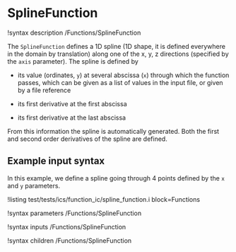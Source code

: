 # SplineFunction

!syntax description /Functions/SplineFunction

The `SplineFunction` defines a 1D spline (1D shape, it is defined everywhere in the domain by translation)
along one of the x, y, z directions (specified by the `axis` parameter). The spline is defined by

- its value (ordinates, `y`) at several abscissa (`x`) through which the function passes, which can be
 given as a list of values in the input file, or given by a file reference

- its first derivative at the first abscissa

- its first derivative at the last abscissa


From this information the spline is automatically generated. Both the first and second
order derivatives of the spline are defined.

## Example input syntax

In this example, we define a spline going through 4 points defined by the `x` and `y`
parameters.

!listing test/tests/ics/function_ic/spline_function.i block=Functions

!syntax parameters /Functions/SplineFunction

!syntax inputs /Functions/SplineFunction

!syntax children /Functions/SplineFunction
